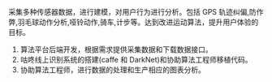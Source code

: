 采集多种传感器数据，进行建模，对用户行为进行分析。包括 GPS 轨迹纠偏,防作弊,羽毛球动作分析,哑铃动作,骑车,计步等。达到改进运动算法，提升用户体验的目标。

1. 算法平台后端开发，根据需求提供采集数据和下载数据接口。
2. 咕咚线上识别系统的搭建(caffe 和 DarkNet)和协助算法工程师移植代码。
3. 协助算法工程师，进行数据的处理和生产相应的图表分析。
